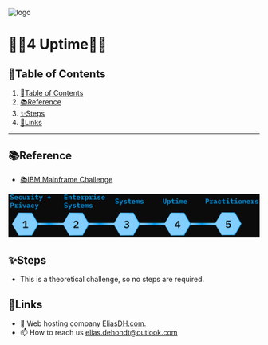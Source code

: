![logo](https://eliasdh.com/assets/media/images/logo-github.png)
# 💙🤍4 Uptime🤍💙

## 📘Table of Contents

1. [📘Table of Contents](#📘table-of-contents)
2. [📚Reference](#📚reference)
3. [✨Steps](#✨steps)
4. [🔗Links](#🔗links)

---

## 📚Reference

- [📚IBM Mainframe Challenge](https://s3.amazonaws.com/infl-prod-files/files%2F7bb6315e-0c40-4093-8ad3-eefcbd654c8c%2F110dc390-c74c-48ff-89bd-708dcb38e8af%2Fvideos%2F1726340818046-uptime.mp4)

![IBM Concepts](/Images/IBM-Concepts.png)

## ✨Steps

- This is a theoretical challenge, so no steps are required.

## 🔗Links
- 👯 Web hosting company [EliasDH.com](https://eliasdh.com).
- 📫 How to reach us elias.dehondt@outlook.com
